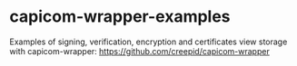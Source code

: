 capicom-wrapper-examples
===============

Examples of signing, verification, encryption and certificates view storage with capicom-wrapper:
https://github.com/creepid/capicom-wrapper
